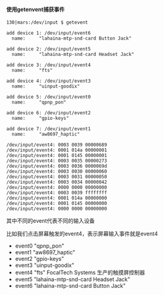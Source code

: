 #### 使用getenvent捕获事件

```shell
130|mars:/dev/input $ getevent

add device 1: /dev/input/event6
  name:     "lahaina-mtp-snd-card Button Jack"
  
add device 2: /dev/input/event5
  name:     "lahaina-mtp-snd-card Headset Jack"
  
add device 3: /dev/input/event4
  name:     "fts"
  
add device 4: /dev/input/event3
  name:     "uinput-goodix"
  
add device 5: /dev/input/event0
  name:     "qpnp_pon"
  
add device 6: /dev/input/event2
  name:     "gpio-keys"
  
add device 7: /dev/input/event1
  name:     "aw8697_haptic"
  
/dev/input/event4: 0003 0039 00000689
/dev/input/event4: 0001 014a 00000001
/dev/input/event4: 0001 0145 00000001
/dev/input/event4: 0003 0035 00000273
/dev/input/event4: 0003 0036 0000069d
/dev/input/event4: 0003 0030 00000060
/dev/input/event4: 0003 0031 00000050
/dev/input/event4: 0003 0034 00000042
/dev/input/event4: 0000 0000 00000000
/dev/input/event4: 0003 0039 ffffffff
/dev/input/event4: 0001 014a 00000000
/dev/input/event4: 0001 0145 00000000
/dev/input/event4: 0000 0000 00000000
```

其中不同的event代表不同的输入设备

比如我们点击屏幕触发的event4，表示屏幕输入事件就是event4

- event0  "qpnp_pon"
- event1  "aw8697_haptic"
- event2  "gpio-keys"
- event3  "uinput-goodix"
- event4  "fts"                                 FocalTech Systems 生产的触摸屏控制器
- event5  "lahaina-mtp-snd-card Headset Jack"
- event6  "lahaina-mtp-snd-card Button Jack"